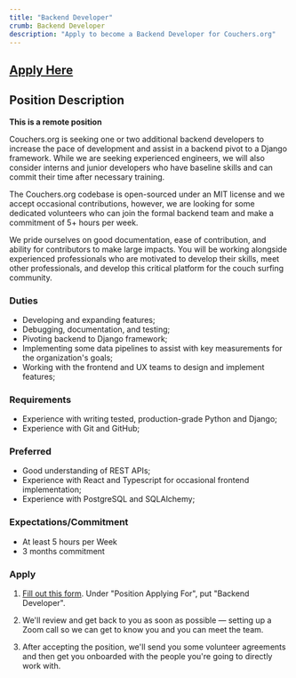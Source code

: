 ```yaml
---
title: "Backend Developer"
crumb: Backend Developer
description: "Apply to become a Backend Developer for Couchers.org"
---
```


## [Apply Here](/volunteer/form)

## Position Description

**This is a remote position**

Couchers.org is seeking one or two additional backend developers to increase the pace of development and assist in a backend pivot to a Django framework. While we are seeking experienced engineers, we will also consider interns and junior developers who have baseline skills and can commit their time after necessary training.

The Couchers.org codebase is open-sourced under an MIT license and we accept occasional contributions, however, we are looking for some dedicated volunteers who can join the formal backend team and make a commitment of 5+ hours per week.

We pride ourselves on good documentation, ease of contribution, and ability for contributors to make large impacts. You will be working alongside experienced professionals who are motivated to develop their skills, meet other professionals, and develop this critical platform for the couch surfing community.

### Duties

- Developing and expanding features;
- Debugging, documentation, and testing;
- Pivoting backend to Django framework;
- Implementing some data pipelines to assist with key measurements for the organization's goals;
- Working with the frontend and UX teams to design and implement features;

### Requirements

- Experience with writing tested, production-grade Python and Django;
- Experience with Git and GitHub;

### Preferred

- Good understanding of REST APIs;
- Experience with React and Typescript for occasional frontend implementation;
- Experience with PostgreSQL and SQLAlchemy;


### Expectations/Commitment

- At least 5 hours per Week
- 3 months commitment

### Apply

1. [Fill out this form](/volunteer/form). Under "Position Applying For", put "Backend Developer".

2. We'll review and get back to you as soon as possible — setting up a Zoom call so we can get to know you and you can meet the team.

3. After accepting the position, we'll send you some volunteer agreements and then get you onboarded with the people you're going to directly work with.
